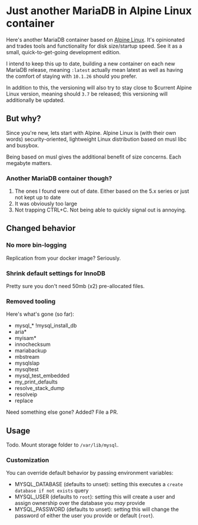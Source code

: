 # Just another MariaDB in Alpine Linux container

Here's another MariaDB container based on [Alpine Linux][1]. It's opinionated and trades tools and functionality for disk size/startup speed. See it as a small, quick-to-get-going development edition.

I intend to keep this up to date, building a new container on each new MariaDB release, meaning `:latest` actually mean latest as well as having the comfort of staying with `10.1.26` should you prefer.

In addition to this, the versioning will also try to stay close to $current Alpine Linux version, meaning should `3.7` be released; this versioning will additionally be updated.

[1]: https://alpinelinux.org


## But why?

Since you're new, lets start with Alpine. Alpine Linux is (with their own words) security-oriented, lightweight Linux distribution based on musl libc and busybox.

Being based on musl gives the additional benefit of size concerns. Each megabyte matters.

### Another MariaDB container though?

1.  The ones I found were out of date. Either based on the 5.x series or just not kept up to date
2.  It was obviously too large
3.  Not trapping CTRL+C. Not being able to quickly signal out is annoying.


## Changed behavior

### No more bin-logging

Replication from your docker image? Seriously.

### Shrink default settings for InnoDB

Pretty sure you don't need 50mb (x2) pre-allocated files.

### Removed tooling

Here's what's gone (so far):
-   mysql_* !mysql_install_db 
-   aria*
-   myisam*
-   innochecksum
-   mariabackup
-   mbstream
-   mysqlslap
-   mysqltest
-   mysql_test_embedded
-   my_print_defaults
-   resolve_stack_dump
-   resolveip
-   replace

Need something else gone? Added? File a PR.


## Usage

Todo. Mount storage folder to `/var/lib/mysql`.

### Customization

You can override default behavior by passing environment variables:

-   MYSQL_DATABASE (defaults to unset): setting this executes a
    `create database if not exists` query
-   MYSQL_USER (defaults to `root`): setting this will create a user and assign
    ownership over the database you _may_ provide
-   MYSQL_PASSWORD (defaults to unset): setting this will change the password
    of either the user you provide or default (`root`).

